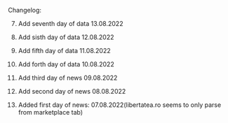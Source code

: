 Changelog:

7. Add seventh day of data 13.08.2022

6. Add sisth day of data 12.08.2022

5. Add fifth day of data 11.08.2022

4. Add forth day of data 10.08.2022

3. Add third day of news 09.08.2022

2. Add second day of news 08.08.2022

1. Added first day of news: 07.08.2022(libertatea.ro seems to only parse from marketplace tab)
